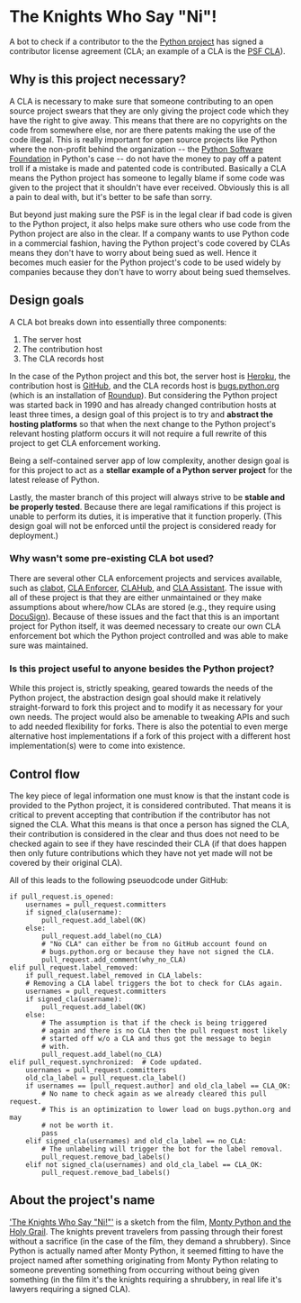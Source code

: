 # The Knights Who Say "Ni"!
A bot to check if a contributor to the the
[Python project](https://github.com/python) has signed a contributor
license agreement (CLA; an example of a CLA is the
[PSF CLA](https://www.python.org/psf/contrib/contrib-form/)).

## Why is this project necessary?
A CLA is necessary to make sure that someone contributing to an
open source project swears that they are only giving the project code
which they have the right to give away. This means that there are no
copyrights on the code from somewhere else, nor are there patents
making the use of the code illegal. This is really important for open
source projects like Python where the non-profit behind the
organization -- the
[Python Software Foundation](https://www.python.org/psf-landing/) in
Python's case -- do not have the money to pay off a patent troll if a
mistake is made and patented code is contributed. Basically a CLA
means the Python project has someone to legally blame if some code
was given to the project that it shouldn't have ever received.
Obviously this is all a pain to deal with, but it's better to be safe
than sorry.

But beyond just making sure the PSF is in the legal clear if bad code
is given to the Python project, it also helps make sure others who
use code from the Python project are also in the clear. If a company
wants to use Python code in a commercial fashion, having the Python
project's code covered by CLAs means they don't have to worry about
being sued as well. Hence it becomes much easier for the Python
project's code to be used widely by companies because they don't have
to worry about being sued themselves.

## Design goals
A CLA bot breaks down into essentially three components:

1. The server host
2. The contribution host
3. The CLA records host

In the case of the Python project and this bot, the server host is
[Heroku](https://www.heroku.com/), the contribution host is
[GitHub](https://github.com), and the CLA records host is
[bugs.python.org](http://bugs.python.org/) (which is an installation
of [Roundup](http://roundup.sourceforge.net/)). But considering the
Python project was started back in 1990 and has already changed
contribution hosts at least three times, a design goal of this
project is to try and
**abstract the hosting platforms** so that when the next change to
the Python project's relevant hosting platform occurs it will not
require a full rewrite of this project to get CLA enforcement
working.

Being a self-contained server app of low complexity, another design
goal is for this project to act as a
**stellar example of a Python server project** for the latest release
of Python.

Lastly, the master branch of this project will always strive to be
**stable and be properly tested**. Because there are legal
ramifications if this project is unable to perform its duties, it is
imperative that it function properly. (This design goal
will not be enforced until the project is considered ready for
deployment.)

### Why wasn't some pre-existing CLA bot used?
There are several other CLA enforcement projects and services
available, such as [clabot](https://github.com/clabot/clabot),
[CLA Enforcer](https://github.com/datastax/cla-enforcer),
[CLAHub](https://github.com/clahub/clahub), and
[CLA Assistant](https://cla-assistant.io/). The issue with all of
these project is that they are either unmaintained or they make
assumptions about where/how CLAs are stored (e.g., they require
using [DocuSign](https://www.docusign.ca/)). Because of these issues
and the fact that this is an important project for Python itself, it
was deemed necessary to create our own CLA enforcement bot which the
Python project controlled and was able to make sure was maintained.

### Is this project useful to anyone besides the Python project?
While this project is, strictly speaking, geared towards the needs of
the Python project, the abstraction design goal should make it
relatively straight-forward to fork this project and to modify it as
necessary for your own needs. The project would also be amenable to
tweaking APIs and such to add needed flexibility for forks. There is
also the potential to even merge alternative host implementations
if a fork of this project with a different host implementation(s)
were to come into existence.

## Control flow
The key piece of legal information one must know is that the instant
code is provided to the Python project, it is considered contributed.
That means it is critical to prevent accepting that contribution if
the contributor has not signed the CLA. What this means is that
once a person has signed the CLA, their contribution is considered in
the clear and thus does not need to be checked again to see if
they have rescinded their CLA (if that does happen then only future
contributions which they have not yet made will not be covered by
their original CLA).

All of this leads to the following pseuodcode under GitHub:

```python3
if pull_request.is_opened:
    usernames = pull_request.committers
    if signed_cla(username):
        pull_request.add_label(OK)
    else:
        pull_request.add_label(no_CLA)
        # "No CLA" can either be from no GitHub account found on
        # bugs.python.org or because they have not signed the CLA.
        pull_request.add_comment(why_no_CLA)
elif pull_request.label_removed:
    if pull_request.label_removed in CLA_labels:
    # Removing a CLA label triggers the bot to check for CLAs again.
    usernames = pull_request.committers
    if signed_cla(username):
        pull_request.add_label(OK)
    else:
        # The assumption is that if the check is being triggered
        # again and there is no CLA then the pull request most likely
        # started off w/o a CLA and thus got the message to begin
        # with.
        pull_request.add_label(no_CLA)
elif pull_request.synchronized:  # Code updated.
    usernames = pull_request.committers
    old_cla_label = pull_request.cla_label()
    if usernames == [pull_request.author] and old_cla_label == CLA_OK:
        # No name to check again as we already cleared this pull request.
        # This is an optimization to lower load on bugs.python.org and may
        # not be worth it.
        pass
    elif signed_cla(usernames) and old_cla_label == no_CLA:
        # The unlabeling will trigger the bot for the label removal.
        pull_request.remove_bad_labels()
    elif not signed_cla(usernames) and old_cla_label == CLA_OK:
        pull_request.remove_bad_labels()
```

## About the project's name
['The Knights Who Say "Ni!"'](https://www.youtube.com/watch?v=zIV4poUZAQo)
is a sketch from the film,
[Monty Python and the Holy Grail](https://en.wikipedia.org/wiki/Monty_Python_and_the_Holy_Grail).
The knights prevent travelers from passing through their forest
without a sacrifice (in the case of the film, they demand a
shrubbery). Since Python is actually named after Monty Python, it
seemed fitting to have the project named after something originating
from Monty Python relating to someone preventing something from
occurring without being given something (in the film it's the knights
requiring a shrubbery, in real life it's lawyers requiring a signed
CLA).
